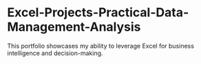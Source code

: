 # Excel-Projects-Practical-Data-Management-Analysis
This portfolio showcases my ability to leverage Excel for business intelligence and decision-making.
